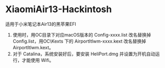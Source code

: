 # XiaomiAir13-Hackintosh
适用于小米笔记本Air13的黑苹果EFI
1. 使用时，用OC目录下对应macOS版本的 Config-xxxx.list 改名替换掉 Config.list，用OC\Kexts 下的 AirportItlwm-xxxx.kext 改名替换掉 AirportItlwm.kext。
2. 对于 Catalina，系统安装好后，要安装 HeliPort.dmg 并设置为开机自动运行，才能使用 Wifi。
